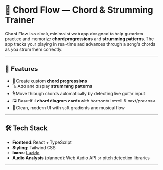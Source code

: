 # 🎸 Chord Flow — Chord & Strumming Trainer

Chord Flow is a sleek, minimalist web app designed to help guitarists practice and memorize **chord progressions** and **strumming patterns**. The app tracks your playing in real-time and advances through a song's chords as you strum them correctly.

---

## 🧠 Features

- 🎼 Create custom **chord progressions**
- 🪕 Add and display **strumming patterns**
- 🎙️ Move through chords automatically by detecting live guitar input
- 🖼️ Beautiful **chord diagram cards** with horizontal scroll & next/prev nav
- 🎨 Clean, modern UI with soft gradients and musical flow

---

## 🛠️ Tech Stack

- **Frontend**: React + TypeScript
- **Styling**: Tailwind CSS
- **Icons**: [Lucide](https://lucide.dev)
- **Audio Analysis** (planned): Web Audio API or pitch detection libraries
---
